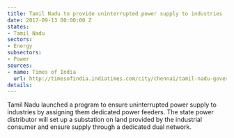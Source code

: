 ```yaml
---
title: Tamil Nadu to provide uninterrupted power supply to industries
date: 2017-09-13 00:00:00 Z
states:
- Tamil Nadu
sectors:
- Energy
subsectors:
- Power
sources:
- name: Times of India
  url: http://timesofindia.indiatimes.com/city/chennai/tamil-nadu-government-launches-dedicated-power-feeders-for-industries/articleshow/60379877.cms
details: 
---
```


Tamil Nadu launched a program to ensure uninterrupted power supply to industries by assigning them dedicated power feeders. The state power distributor will set up a substation on land provided by the industrial consumer and ensure supply through a dedicated dual network. 
